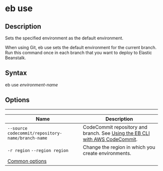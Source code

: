 # eb use<a name="eb3-use"></a>

## Description<a name="eb3-usedescription"></a>

Sets the specified environment as the default environment\.

When using Git, eb use sets the default environment for the current branch\. Run this command once in each branch that you want to deploy to Elastic Beanstalk\.

## Syntax<a name="eb3-usesyntax"></a>

 eb use *environment\-name* 

## Options<a name="eb3-useoptions"></a>


****  

|  Name  |  Description  | 
| --- | --- | 
|  `--source codecommit/repository-name/branch-name`  |  CodeCommit repository and branch\. See [Using the EB CLI with AWS CodeCommit](eb-cli-codecommit.md)\.  | 
|  `-r region` `--region region`  |  Change the region in which you create environments\.  | 
|  [Common options](eb3-cmd-options.md)  |  | 
